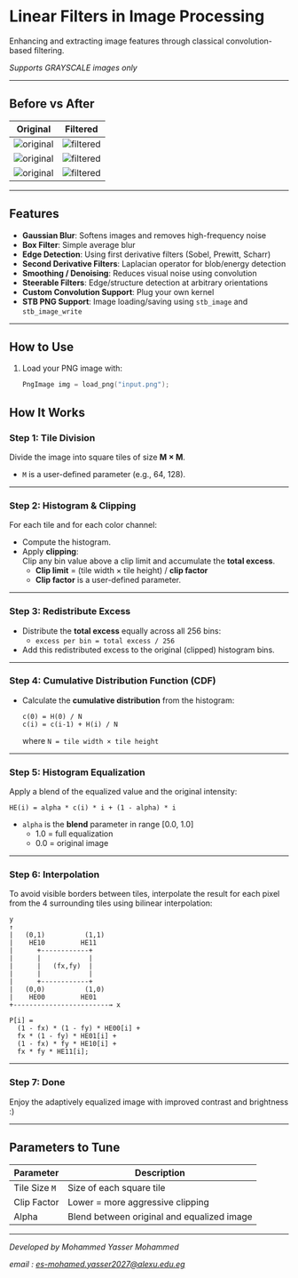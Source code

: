 # Linear Filters in Image Processing
Enhancing and extracting image features through classical convolution-based filtering.

*Supports GRAYSCALE images only*

---

## Before vs After

| Original | Filtered |
|----------|----------|
| ![original](images/cat.png) | ![filtered](images/cat_filtered.png) |
| ![original](images/road.png) | ![filtered](images/road_filtered.png) |
| ![original](images/face.png) | ![filtered](images/face_filtered.png) |

---

## Features

- **Gaussian Blur**: Softens images and removes high-frequency noise  
- **Box Filter**: Simple average blur  
- **Edge Detection**: Using first derivative filters (Sobel, Prewitt, Scharr)  
- **Second Derivative Filters**: Laplacian operator for blob/energy detection  
- **Smoothing / Denoising**: Reduces visual noise using convolution  
- **Steerable Filters**: Edge/structure detection at arbitrary orientations  
- **Custom Convolution Support**: Plug your own kernel  
- **STB PNG Support**: Image loading/saving using `stb_image` and `stb_image_write`

---

## How to Use

1. Load your PNG image with:  
   ```cpp
   PngImage img = load_png("input.png");


## How It Works

### Step 1: Tile Division
Divide the image into square tiles of size **M × M**.  
- `M` is a user-defined parameter (e.g., 64, 128).

---

### Step 2: Histogram & Clipping
For each tile and for each color channel:
- Compute the histogram.
- Apply **clipping**:  
  Clip any bin value above a clip limit and accumulate the **total excess**.  
  - **Clip limit** = (tile width × tile height) / **clip factor**
  - **Clip factor** is a user-defined parameter.

---

### Step 3: Redistribute Excess
- Distribute the **total excess** equally across all 256 bins:
  - `excess per bin = total excess / 256`
- Add this redistributed excess to the original (clipped) histogram bins.

---

### Step 4: Cumulative Distribution Function (CDF)
- Calculate the **cumulative distribution** from the histogram:
  ```
  c(0) = H(0) / N  
  c(i) = c(i-1) + H(i) / N
  ```
  where `N = tile width × tile height`

---

### Step 5: Histogram Equalization
Apply a blend of the equalized value and the original intensity:
  ```
  HE(i) = alpha * c(i) * i + (1 - alpha) * i
  ```
- `alpha` is the **blend** parameter in range [0.0, 1.0]  
  - 1.0 = full equalization  
  - 0.0 = original image

---

### Step 6: Interpolation
To avoid visible borders between tiles, interpolate the result for each pixel from the 4 surrounding tiles using bilinear interpolation:

```
y
↑
|   (0,1)          (1,1)
|    HE10         HE11
|      +------------+
|      |            |
|      |   (fx,fy)  |
|      |            |
|      +------------+
|   (0,0)          (1,0)
|    HE00         HE01
+------------------------→ x

P[i] =
  (1 - fx) * (1 - fy) * HE00[i] +
  fx * (1 - fy) * HE01[i] +
  (1 - fx) * fy * HE10[i] +
  fx * fy * HE11[i];
```

---

### Step 7: Done
Enjoy the adaptively equalized image with improved contrast and brightness :)

---

## Parameters to Tune

| Parameter     | Description                                 |
|---------------|---------------------------------------------|
| Tile Size `M` | Size of each square tile                    |
| Clip Factor   | Lower = more aggressive clipping            |
| Alpha         | Blend between original and equalized image |

---

*Developed by Mohammed Yasser Mohammed* 

*email : es-mohamed.yasser2027@alexu.edu.eg* 

